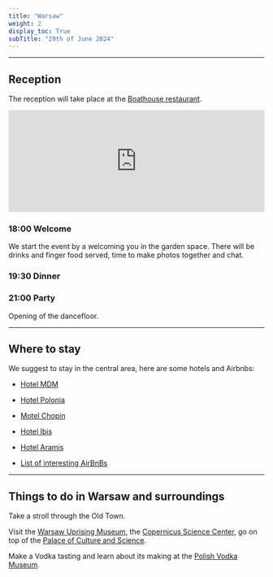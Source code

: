 ```yaml
---
title: "Warsaw"
weight: 2
display_toc: True
subTitle: "29th of June 2024"
---
```


---
## Reception

The reception will take place at the [Boathouse restaurant](https://maps.app.goo.gl/CQnGYPdo35MCgaEU6).

<iframe src="https://www.google.com/maps/embed?pb=!1m18!1m12!1m3!1d2444.0176598479748!2d21.053096577335417!3d52.22489695803547!2m3!1f0!2f0!3f0!3m2!1i1024!2i768!4f13.1!3m3!1m2!1s0x471ecd08b7ae764f%3A0xcdd484a2ea387bce!2sBOATHOUSE!5e0!3m2!1sde!2sde!4v1705933719774!5m2!1sde!2sde" width="100%" height="200" style="border:0;" allowfullscreen="" loading="lazy" referrerpolicy="no-referrer-when-downgrade"></iframe>


### 18:00 Welcome

We start the event by a welcoming you in the garden space. There will be drinks and finger food served, time to make photos together and chat.

### 19:30 Dinner

### 21:00 Party

Opening of the dancefloor.

---
## Where to stay

We suggest to stay in the central area, here are some hotels and Airbnbs:

- [Hotel MDM](
https://www.booking.com/hotel/pl/mdmwarsaw.html?aid=304142&label=gen173nr-1FCAEoggI46AdIM1gEaDuIAQGYATG4ARfIAQ_YAQHoAQH4AQKIAgGoAgO4ApXUx64GwAIB0gIkMWU0N2FlYjQtYWQ0My00NmM2LWEwMjQtOTRjMDBhY2MzYmE32AIF4AIB&sid=4e683248517b690106f7ab031972c3b5&atlas_src=sr_iw_btn;checkin=2024-06-27;checkout=2024-07-02;dest_id=-534433;dest_type=city;dist=0;group_adults=2;group_children=0;highlighted_blocks=8712302_356175578_2_2_0;nflt=oos%3D1%3Bprice%3DEUR-min-160-1;no_rooms=1;room1=A%2CA;sb_price_type=total;type=total;ucfs=1&
)

- [Hotel Polonia](
https://www.booking.com/hotel/pl/poloniapalacewarsaw.html?aid=304142&label=gen173nr-1FCAEoggI46AdIM1gEaDuIAQGYATG4ARfIAQ_YAQHoAQH4AQKIAgGoAgO4ApXUx64GwAIB0gIkMWU0N2FlYjQtYWQ0My00NmM2LWEwMjQtOTRjMDBhY2MzYmE32AIF4AIB&sid=4e683248517b690106f7ab031972c3b5&atlas_src=sr_iw_btn;checkin=2024-06-27;checkout=2024-07-02;dest_id=-534433;dest_type=city;dist=0;group_adults=2;group_children=0;highlighted_blocks=8710104_356175605_2_2_0;nflt=oos%3D1%3Bprice%3DEUR-min-160-1%3Breview_score%3D90%3Bht_id%3D204;no_rooms=1;room1=A%2CA;sb_price_type=total;type=total;ucfs=1&
)

- [Motel Chopin](
https://www.booking.com/hotel/pl/motel-one-warschau-chopin.html?aid=304142&label=gen173nr-1FCAEoggI46AdIM1gEaDuIAQGYATG4ARfIAQ_YAQHoAQH4AQKIAgGoAgO4ApXUx64GwAIB0gIkMWU0N2FlYjQtYWQ0My00NmM2LWEwMjQtOTRjMDBhY2MzYmE32AIF4AIB&sid=4e683248517b690106f7ab031972c3b5&atlas_src=sr_iw_btn;checkin=2024-06-27;checkout=2024-07-02;dest_id=-534433;dest_type=city;dist=0;group_adults=2;group_children=0;highlighted_blocks=502849301_177611237_2_2_0;nflt=oos%3D1%3Bprice%3DEUR-min-160-1%3Breview_score%3D90%3Bht_id%3D204;no_rooms=1;room1=A%2CA;sb_price_type=total;type=total;ucfs=1&
)

- [Hotel Ibis](https://all.accor.com/ssr/app/accor/rates/6401/index.en.shtml)

- [Hotel Aramis](https://www.hotelaramis.pl/)

- [List of interesting AirBnBs](
https://www.airbnb.co.uk/wishlists/v/1466710469?s=67&unique_share_id=d5fcab6c-2c46-4032-8faa-e0e078966e08
)

---
## Things to do in Warsaw and surroundings

Take a stroll through the Old Town.

Visit the [Warsaw Uprising Museum](https://muzeum-powstania-bilety.pl/), the [Copernicus Science Center](https://www.kopernik.org.pl/en), go on top of the [Palace of Culture and Science](https://pkin.pl/en/home/).

Make a Vodka tasting and learn about its making at the [Polish Vodka Museum](https://muzeumpolskiejwodki.pl/en/).